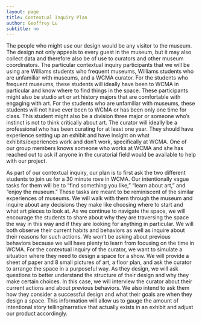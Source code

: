 ```yaml
---
layout: page
title: Contextual Inquiry Plan
author: Geoffrey Lu
subtitle: no
---
```


The people who might use our design would be any visitor to the museum. The design not only appeals to every guest in the museum, but it may also collect data and therefore also be of use to curators and other museum coordinators. The particular contextual inquiry participants that we will be using are Williams students who frequent museums, Williams students who are unfamiliar with museums, and a WCMA curator. For the students who frequent museums, these students will ideally have been to WCMA in particular and know where to find things in the space. These participants might also be studio art or art history majors that are comfortable with engaging with art. For the students who are unfamiliar with museums, these students will not have ever been to WCMA or has been only one time for class. This student might also be a division three major or someone who’s instinct is not to think critically about art. The curator will ideally be a professional who has been curating for at least one year. They should have experience setting up an exhibit and have insight on what exhibits/experiences work and don’t work, specifically at WCMA. One of our group members knows someone who works at WCMA and she has reached out to ask if anyone in the curatorial field would be available to help with our project. 

As part of our contextual inquiry, our plan is to first ask the two different students to join us for a 30 minute rove in WCMA. Our intentionally vague tasks for them will be to “find something you like,” “learn about art,” and “enjoy the museum.” These tasks are meant to be reminiscent of the similar experiences of museums. We will walk with them through the museum and inquire about any decisions they make like choosing where to start and what art pieces to look at. As we continue to navigate the space, we will encourage the students to share about why they are traversing the space the way in this way and if they are looking for anything in particular. We will both observe their current habits and behaviors as well as inquire about their reasons for such actions. We won’t be asking about previous behaviors because we will have plenty to learn from focusing on the time in WCMA. For the contextual inquiry of the curator, we want to simulate a situation where they need to design a space for a show. We will provide a sheet of paper and 8 small pictures of art, a floor plan, and ask the curator to arrange the space in a purposeful way. As they design, we will ask questions to better understand the structure of their design and why they make certain choices. In this case, we will interview the curator about their current actions and about previous behaviors. We also intend to ask them how they consider a successful design and what their goals are when they design a space. This information will allow us to gauge the amount of intentional story telling/narrative that actually exists in an exhibit and adjust our product accordingly. 
